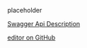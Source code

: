 placeholder

[Swagger Api Description](https://trueenergyapi.azurewebsites.net/swagger/index.html)


[editor on GitHub](https://github.com/TrueEnergyApS/developer/edit/master/docs/README.md)
